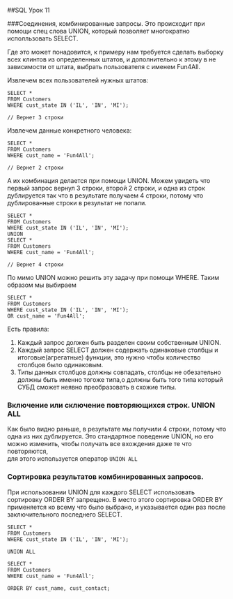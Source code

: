 ##SQL Урок 11

###Соединения, комбинированные запросы.
Это происходит при помощи спец слова UNION, который позволяет 
многократно исполльзовать SELECT.

Где это может понадовится, к примеру нам требуется сделать выборку всех
клинтов из определенных штатов, и дополнительно к этому в не зависимости
от штата, выбрать пользователя с именем Fun4All.

Извлечем всех пользователей нужных штатов:

    SELECT * 
    FROM Customers
    WHERE cust_state IN ('IL', 'IN', 'MI');

    // Вернет 3 строки

Извлечем данные конкретного человека:

    SELECT * 
    FROM Customers
    WHERE cust_name = 'Fun4All';

    // Вернет 2 строки

А их комбинация делается при помощи UNION. Можем увидеть что первый
запрос вернул 3 строки, второй 2 строки, и одна из строк дублируется
так что в результате получаем 4 строки, потому что дублированные строки
в результат не попали.

    SELECT * 
    FROM Customers
    WHERE cust_state IN ('IL', 'IN', 'MI');
    UNION
    SELECT * 
    FROM Customers
    WHERE cust_name = 'Fun4All';

    // Вернет 4 строки 

По мимо UNION можно решить эту задачу при помощи WHERE. Таким образом
мы выбираем

    SELECT *
    FROM Customers
    WHERE cust_state IN ('IL', 'IN', 'MI');
    OR cust_name = 'Fun4All';

Есть правила:

1. Каждый запрос должен быть разделен своим собственным UNION.
2. Каждый запрос SELECT должен содержать одинаковые столбцы 
   и итоговые(агрегатные) функции, это нужно чтобы количество 
   столбцов было одинаковым.
3. Типы данных столбцов должны совпадать, столбцы не обезательно
   должны быть именно тогоже типа,о должны быть того типа
   который СУБД сможет неявно преобразовать в схожие типы.

### Включение или сключение повторяющихся строк. UNION ALL
Как было видно раньше, в результате мы получили 4 строки, потому что
одна из них дублируется. Это стандартное поведение UNION, но его можно 
изменить, чтобы получать все вхождения даже те что повторяются,  
для этого используется оператор `UNION ALL`

### Сортировка результатов комбинированных запросов.
При использовании UNION для каждого SELECT использовать сортировку
ORDER BY запрещено. В место этого сортировка ORDER BY применяется ко 
всему что было выбрано, и указывается один раз после заключительного 
последнего SELECT.

    SELECT * 
    FROM Customers
    WHERE cust_state IN ('IL', 'IN', 'MI');

    UNION ALL

    SELECT * 
    FROM Customers
    WHERE cust_name = 'Fun4All';

    ORDER BY cust_name, cust_contact;



